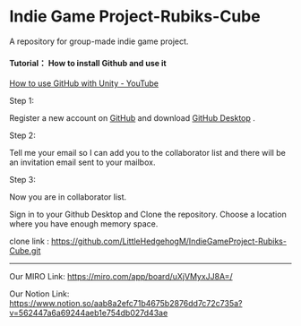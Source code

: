 # Indie Game Project-Rubiks-Cube
 A repository for group-made indie game project.



#### Tutorial： How to install Github and use it

[How to use GitHub with Unity - YouTube](https://www.youtube.com/watch?v=qpXxcvS-g3g)



Step 1: 

Register a new account on [GitHub](https://github.com/) and download [GitHub Desktop](https://desktop.github.com/) .



Step 2:

Tell me your email so I can add you to the collaborator list and there will be an invitation email sent to your mailbox. 



Step 3:

Now you are in collaborator list. 

Sign in to your Github Desktop and Clone the repository. Choose a location where you have enough memory space.

clone link : https://github.com/LittleHedgehogM/IndieGameProject-Rubiks-Cube.git


----
Our MIRO Link: 
https://miro.com/app/board/uXjVMyxJJ8A=/


Our Notion Link:
https://www.notion.so/aab8a2efc71b4675b2876dd7c72c735a?v=562447a6a69244aeb1e754db027d43ae

